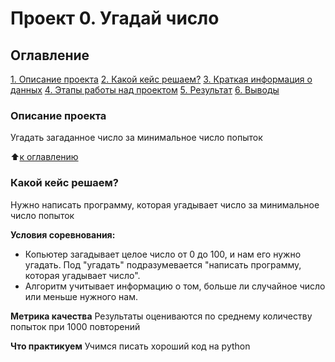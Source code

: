 # Проект 0. Угадай число

## Оглавление
[1. Описание проекта](https://github.com/DenDudkin/DD_DS/blob/main/project_0/README.md#Описание-проекта)
[2. Какой кейс решаем?](https://github.com/DenDudkin/DD_DS/blob/main/project_0/README.md#Какой-кейс-решаем)
[3. Краткая информация о данных](https://github.com/DenDudkin/DD_DS/blob/main/project_0/README.md#Краткая-информация-о-данных)
[4. Этапы работы над проектом](https://github.com/DenDudkin/DD_DS/blob/main/project_0/README.md#Этапы-работы-над-проектом)
[5. Результат](https://github.com/DenDudkin/DD_DS/blob/main/project_0/README.md#Результат)
[6. Выводы](https://github.com/DenDudkin/DD_DS/blob/main/project_0/README.md#Выводы)

### Описание проекта
Угадать загаданное число за минимальное число попыток

:arrow_up:[к оглавлению](https://github.com/DenDudkin/DD_DS/blob/main/project_0/README.md#Оглавление)

### Какой кейс решаем?
Нужно написать программу, которая угадывает число за минимальное число попыток

**Условия соревнования:**
- Копьютер загадывает целое число от 0 до 100, и нам его нужно угадать. Под "угадать" подразумевается "написать программу, которая угадывает число".
- Алгоритм учитывает информацию о том, больше ли случайное число или меньше нужного нам.

**Метрика качества**
Результаты оцениваются по среднему количеству попыток при 1000 повторений

**Что практикуем**
Учимся писать хороший код на python
